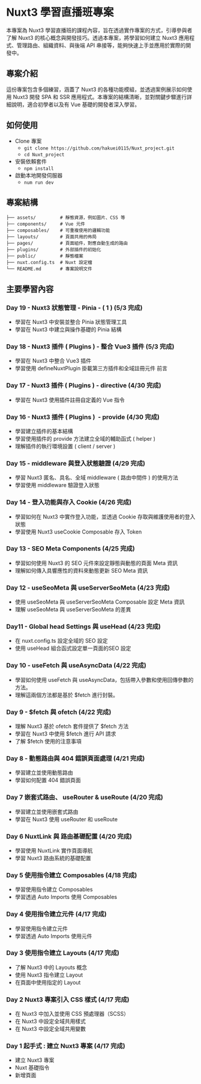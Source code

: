 # Nuxt3 學習直播班專案

本專案為 Nuxt3 學習直播班的課程內容，旨在透過實作專案的方式，引導參與者了解 Nuxt3 的核心概念與開發技巧。透過本專案，將學習如何建立 Nuxt3 應用程式、管理路由、組織資料、與後端 API 串接等，能夠快速上手並應用於實際的開發中。

## 專案介紹

這份專案包含多個練習，涵蓋了 Nuxt3 的各種功能模組，並透過案例展示如何使用 Nuxt3 開發 SPA 和 SSR 應用程式。本專案的結構清晰，並對關鍵步驟進行詳細說明，適合初學者以及有 Vue 基礎的開發者深入學習。

## 如何使用

- Clone 專案
  - ``git clone https://github.com/hakuei0115/Nuxt_project.git``
  - ``cd Nuxt_project``
- 安裝依賴套件
  - ``npm install``
- 啟動本地開發伺服器
  - ``num run dev``

## 專案結構

```plaintext
├── assets/         # 靜態資源，例如圖片、CSS 等
├── components/     # Vue 元件
├── composables/    # 可重複使用的邏輯功能
├── layouts/        # 頁面共用的佈局
├── pages/          # 頁面組件，對應自動生成的路由
├── plugins/        # 外部插件的初始化
├── public/         # 靜態檔案
├── nuxt.config.ts  # Nuxt 設定檔
└── README.md       # 專案說明文件
```

## 主要學習內容

### Day 19 - Nuxt3 狀態管理 - Pinia - ( 1 ) (5/3 完成)
- 學習在 Nuxt3 中安裝並整合 Pinia 狀態管理工具
- 學習在 Nuxt3 中建立與操作基礎的 Pinia 結構

### Day 18 - Nuxt3 插件 ( Plugins ) - 整合 Vue3 插件 (5/3 完成)
- 學習在 Nuxt3 中整合 Vue3 插件
- 學習使用 defineNuxtPlugin 掛載第三方插件和全域註冊元件
前言

### Day 17 - Nuxt3 插件 ( Plugins ) - directive (4/30 完成)
- 學習在 Nuxt3 使用插件註冊自定義的 Vue 指令

### Day 16 - Nuxt3 插件 ( Plugins )  - provide (4/30 完成)
- 學習建立插件的基本結構
- 學習使用插件的 provide 方法建立全域的輔助函式 ( helper )
- 理解插件的執行環境設置 ( client / server )

### Day 15 - middleware 與登入狀態驗證 (4/29 完成)
- 學習 Nuxt3 匿名、具名、全域 middleware ( 路由中間件 ) 的使用方法
- 學習使用 middleware 驗證登入狀態

### Day 14 - 登入功能與存入 Cookie (4/26 完成)
- 學習如何在 Nuxt3 中實作登入功能，並透過 Cookie 存取與維護使用者的登入狀態
- 學習使用 Nuxt3 useCookie Composable 存入 Token

### Day 13 - SEO Meta Components (4/25 完成)
- 學習如何使用 Nuxt3 的 SEO 元件來設定靜態與動態的頁面 Meta 資訊
- 理解如何傳入具響應性的資料來動態更新 SEO Meta 資訊

### Day 12 - useSeoMeta 與 useServerSeoMeta (4/23 完成)
- 使用 useSeoMeta 與 useServerSeoMeta Composable 設定 Meta 資訊
- 理解 useSeoMeta 與 useServerSeoMeta 的差異

### Day11 - Global head Settings 與 useHead (4/23 完成)
- 在 nuxt.config.ts 設定全域的 SEO 設定
- 使用 useHead 組合函式設定單一頁面的SEO 設定

### Day 10 - useFetch 與 useAsyncData (4/22 完成)
- 學習如何使用 useFetch 與 useAsyncData，包括帶入參數和使用回傳參數的方法。
- 理解這兩個方法都是基於 $fetch 進行封裝。

### Day 9 - $fetch 與 ofetch (4/22 完成)
- 理解 Nuxt3 基於 ofetch 套件提供了 $fetch 方法
- 學習在 Nuxt3 中使用 $fetch 進行 API 請求
- 了解 $fetch 使用的注意事項

### Day 8 - 動態路由與 404 錯誤頁面處理 (4/21 完成)
- 學習建立並使用動態路由
- 學習如何配置 404 錯誤頁面

### Day 7 嵌套式路由、 useRouter & useRoute (4/20 完成)
- 學習建立並使用嵌套式路由
- 學習在 Nuxt3 使用 useRouter 和 useRoute

### Day 6 NuxtLink 與 路由基礎配置 (4/20 完成)

- 學習使用 NuxtLink 實作頁面導航
- 學習 Nuxt3 路由系統的基礎配置

### Day 5 使用指令建立 Composables (4/18 完成)

- 學習使用指令建立 Composables
- 學習透過 Auto Imports 使用 Composables

### Day 4 使用指令建立元件 (4/17 完成)

- 學習使用指令建立元件
- 學習透過 Auto Imports 使用元件

### Day 3 使用指令建立 Layouts (4/17 完成)

- 了解 Nuxt3 中的 Layouts 概念
- 使用 Nuxt3 指令建立 Layout
- 在頁面中使用指定的 Layout

### Day 2 Nuxt3 專案引入 CSS 樣式 (4/17 完成)

- 在 Nuxt3 中加入並使用 CSS 預處理器（SCSS）
- 在 Nuxt3 中設定全域共用樣式
- 在 Nuxt3 中設定全域共用變數

### Day 1 起手式 : 建立 Nuxt3 專案 (4/17 完成)

- 建立 Nuxt3 專案
- Nuxt 基礎指令
- 新增頁面